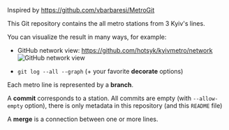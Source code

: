Inspired by https://github.com/vbarbaresi/MetroGit

This Git repository contains the all metro stations from 3 Kyiv's lines.

You can visualize the result in many ways, for example:
- GitHub network view: https://github.com/hotsyk/kyivmetro/network
![GitHub network view](http://img.hotsyk.com/Network_Graph__hotsykkyivmetro__GitHub_2015-06-08_23-47-05.jpg)

- `git log --all --graph` (+ your favorite **decorate** options)

Each metro line is represented by a **branch**.

A **commit** corresponds to a station. All commits are empty (with `--allow-empty` option), there is only metadata in this repository (and this `README` file)

A **merge** is a connection between one or more lines.

